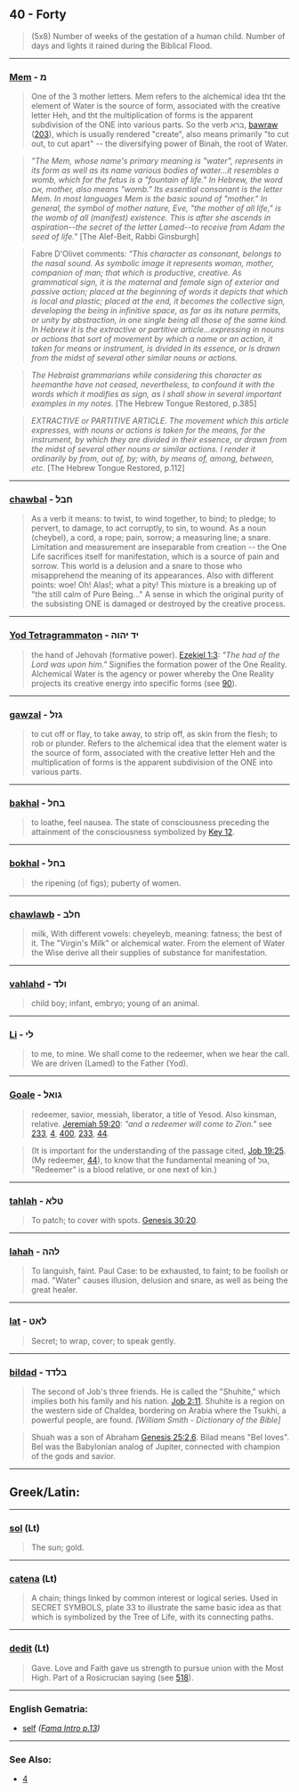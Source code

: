 ## 40 - Forty
> (5x8) Number of weeks of the gestation of a human child. Number of days and lights it rained during the Biblical Flood.

---

### [Mem](/keys/M) - מ
> One of the 3 mother letters. Mem refers to the alchemical idea tht the element of Water is the source of form, associated with the creative letter Heh, and tht the multiplication of forms is the apparent subdivision of the ONE into various parts. So the verb ברא, [bawraw](/keys/BRA) ([203](203)), which is usually rendered "create", also means primarily "to cut out, to cut apart" -- the diversifying power of Binah, the root of Water.

> *"The Mem, whose name's primary meaning is "water", represents in its form as well as its name various bodies of water...it resembles a womb, which for the fetus is a "fountain of life." In Hebrew, the word אם, mother, also means "womb." Its essential consonant is the letter Mem. In most languages Mem is the basic sound of "mother." In general, the symbol of mother nature, Eve, "the mother of all life," is the womb of all (manifest) existence. This is after she ascends in aspiration--the secret of the letter Lamed--to receive from Adam the seed of life."* [The Alef-Beit, Rabbi Ginsburgh]

> Fabre D'Olivet comments: *"This character as consonant, belongs to the nasal sound. As symbolic image it represents woman, mother, companion of man; that which is productive, creative. As grammatical sign, it is the maternal and female sign of exterior and passive action; placed at the beginning of words it depicts that which is local and plastic; placed at the end, it becomes the collective sign, developing the being in infinitive space, as far as its nature permits, or unity by abstraction, in one single being all those of the same kind. In Hebrew it is the extractive or partitive article...expressing in nouns or actions that sort of movement by which a name or an action, it taken for means or instrument, is divided in its essence, or is drawn from the midst of several other similar nouns or actions.*

> *The Hebraist grammarians while considering this character as heemanthe have not ceased, nevertheless, to confound it with the words which it modifies as sign, as I shall show in several important examples in my notes.* [The Hebrew Tongue Restored, p.385]

> *EXTRACTIVE or PARTITIVE ARTICLE. The movement which this article expresses, with nouns or actions is taken for the means, for the instrument, by which they are divided in their essence, or drawn from the midst of several other nouns or similar actions. I render it ordinarily by from, out of, by; with, by means of, among, between, etc.* [The Hebrew Tongue Restored, p.112]

---

### [chawbal](/keys/ChBL) - חבל
> As a verb it means: to twist, to wind together, to bind; to pledge; to pervert, to damage, to act corruptly, to sin, to wound. As a noun (cheybel), a cord, a rope; pain, sorrow; a measuring line; a snare. Limitation and measurement are inseparable from creation -- the One Life sacrifices itself for manifestation, which is a source of pain and sorrow. This world is a delusion and a snare to those who misapprehend the meaning of its appearances. Also with different points: woe! Oh! Alas!; what a pity! This mixture is a breaking up of "the still calm of Pure Being..." A sense in which the original purity of the subsisting ONE is damaged or destroyed by the creative process.

---

### [Yod Tetragrammaton](/keys/ID.IHVH) - יד יהוה
> the hand of Jehovah (formative power). [Ezekiel 1:3](http://biblehub.com/ezekiel/1-3.htm): *"The had of the Lord was upon him."* Signifies the formation power of the One Reality. Alchemical Water is the agency or power whereby the One Reality projects its creative energy into specific forms (see [90](90)).

---

### [gawzal](/keys/GZL) - גזל
> to cut off or flay, to take away, to strip off, as skin from the flesh; to rob or plunder. Refers to the alchemical idea that the element water is the source of form, associated with the creative letter Heh and the multiplication of forms is the apparent subdivision of the ONE into various parts.

---

### [bakhal](/keys/BChL) - בחל
> to loathe, feel nausea. The state of consciousness preceding the attainment of the consciousness symbolized by [Key 12](12).

---

### [bokhal](/keys/BChL) - בחל
> the ripening (of figs); puberty of women.

---

### [chawlawb](/keys/ChLB) - חלב
> milk, With different vowels: cheyeleyb, meaning: fatness; the best of it. The "Virgin's Milk" or alchemical water. From the element of Water the Wise derive all their supplies of substance for manifestation.

---

### [vahlahd](/keys/VLD) - ולד
> child boy; infant, embryo; young of an animal.

---

### [Li](/keys/LI) - לי
> to me, to mine. We shall come to the redeemer, when we hear the call. We are driven (Lamed) to the Father (Yod).

---

### [Goale](/keys/GVAL) - גואל
> redeemer, savior, messiah, liberator, a title of Yesod. Also kinsman, relative. [Jeremiah 59:20](http://biblehub.com/jeremiah/59-20.htm): *"and a redeemer will come to Zion."* see [233](233), [4](4), [400](400), [233](233), [44](44).

> (It is important for the understanding of the passage cited, [Job 19:25](http://biblehub.com/job/19-25.htm). (My redeemer, [44](44)), to know that the fundamental meaning of גול, "Redeemer" is a blood relative, or one next of kin.)

---

### [tahlah](/keys/TLA) - טלא
> To patch; to cover with spots. [Genesis 30:20](http://biblehub.com/genesis/30-20.htm).

---

### [lahah](/keys/LHH) - להה
> To languish, faint. Paul Case: to be exhausted, to faint; to be foolish or mad. "Water" causes illusion, delusion and snare, as well as being the great healer.

---

### [lat](/keys/LAT) - לאט
> Secret; to wrap, cover; to speak gently.

---

### [bildad](/keys/BLDD) - בלדד
> The second of Job's three friends. He is called the "Shuhite," which implies both his family and his nation. [Job 2:11](http://biblehub.com/job/2-11.htm). Shuhite is a region on the western side of Chaldea, bordering on Arabia where the Tsukhi, a powerful people, are found. *[William Smith - Dictionary of the Bible]*

> Shuah was a son of Abraham [Genesis 25:2,6](https://www.biblegateway.com/passage/?search=genesis%2025%3A2,6&version=KJV;WLC). Bilad means "Bel loves". Bel was the Babylonian analog of Jupiter, connected with champion of the gods and savior.

---

## Greek/Latin:

---

### [sol](/latin?word=sol) (Lt)
> The sun; gold.

---

### [catena](/latin?word=catena) (Lt)
> A chain; things linked by common interest or logical series. Used in SECRET SYMBOLS, plate 33 to illustrate the same basic idea as that which is symbolized by the Tree of Life, with its connecting paths.

---

### [dedit](/latin?word=dedit) (Lt)
> Gave. Love and Faith gave us strength to pursue union with the Most High. Part of a Rosicrucian saying (see [518](518)).

---

### English Gematria:

- [self](/english?word=self) *([Fama Intro p.13](https://archive.org/stream/fameconfessionof00vaug#page/n13/mode/2up))*

---

### See Also:

- [4](4)